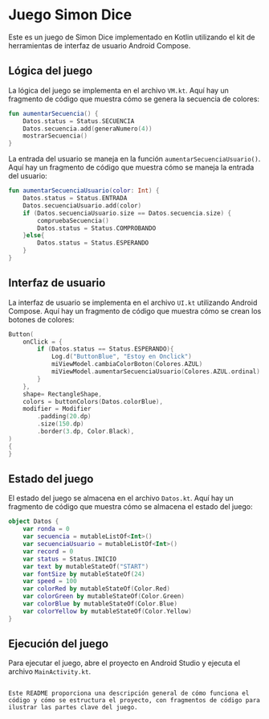 

# Juego Simon Dice

Este es un juego de Simon Dice implementado en Kotlin utilizando el kit de herramientas de interfaz de usuario Android Compose.

## Lógica del juego

La lógica del juego se implementa en el archivo `VM.kt`. Aquí hay un fragmento de código que muestra cómo se genera la secuencia de colores:

```kotlin
fun aumentarSecuencia() {
    Datos.status = Status.SECUENCIA
    Datos.secuencia.add(generaNumero(4))
    mostrarSecuencia()
}
```

La entrada del usuario se maneja en la función `aumentarSecuenciaUsuario()`. Aquí hay un fragmento de código que muestra cómo se maneja la entrada del usuario:

```kotlin
fun aumentarSecuenciaUsuario(color: Int) {
    Datos.status = Status.ENTRADA
    Datos.secuenciaUsuario.add(color)
    if (Datos.secuenciaUsuario.size == Datos.secuencia.size) {
        compruebaSecuencia()
        Datos.status = Status.COMPROBANDO
    }else{
        Datos.status = Status.ESPERANDO
    }
}
```

## Interfaz de usuario

La interfaz de usuario se implementa en el archivo `UI.kt` utilizando Android Compose. Aquí hay un fragmento de código que muestra cómo se crean los botones de colores:

```kotlin
Button(
    onClick = {
        if (Datos.status == Status.ESPERANDO){
            Log.d("ButtonBlue", "Estoy en Onclick")
            miViewModel.cambiaColorBoton(Colores.AZUL)
            miViewModel.aumentarSecuenciaUsuario(Colores.AZUL.ordinal)
        }
    },
    shape= RectangleShape,
    colors = buttonColors(Datos.colorBlue),
    modifier = Modifier
        .padding(20.dp)
        .size(150.dp)
        .border(3.dp, Color.Black),
)
{
}
```

## Estado del juego

El estado del juego se almacena en el archivo `Datos.kt`. Aquí hay un fragmento de código que muestra cómo se almacena el estado del juego:

```kotlin
object Datos {
    var ronda = 0
    var secuencia = mutableListOf<Int>()
    var secuenciaUsuario = mutableListOf<Int>()
    var record = 0
    var status = Status.INICIO
    var text by mutableStateOf("START")
    var fontSize by mutableStateOf(24)
    var speed = 100
    var colorRed by mutableStateOf(Color.Red)
    var colorGreen by mutableStateOf(Color.Green)
    var colorBlue by mutableStateOf(Color.Blue)
    var colorYellow by mutableStateOf(Color.Yellow)
}
```

## Ejecución del juego

Para ejecutar el juego, abre el proyecto en Android Studio y ejecuta el archivo `MainActivity.kt`.
```

Este README proporciona una descripción general de cómo funciona el código y cómo se estructura el proyecto, con fragmentos de código para ilustrar las partes clave del juego.